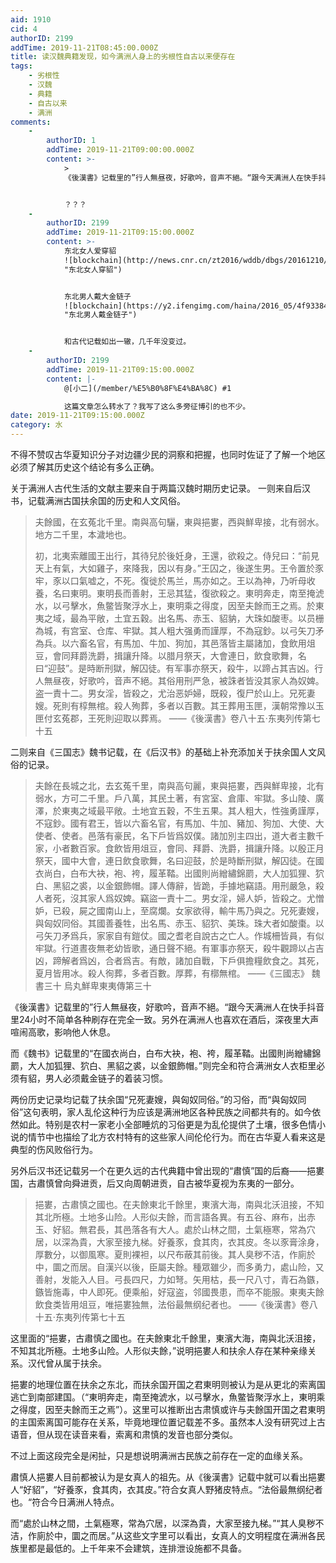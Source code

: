 ```yaml
---
aid: 1910
cid: 4
authorID: 2199
addTime: 2019-11-21T08:45:00.000Z
title: 读汉魏典籍发现，如今满洲人身上的劣根性自古以来便存在
tags:
    - 劣根性
    - 汉魏
    - 典籍
    - 自古以来
    - 满洲
comments:
    -
        authorID: 1
        addTime: 2019-11-21T09:00:00.000Z
        content: >-
            >
            《後漢書》记载里的”行人無昼夜，好歌吟，音声不絕。“跟今天满洲人在快手抖音里24小时不简单各种刷存在完全一致。另外在满洲人也喜欢在酒后，深夜里大声喧闹高歌，影响他人休息。


            ？？？
    -
        authorID: 2199
        addTime: 2019-11-21T09:15:00.000Z
        content: >-
            东北女人爱穿貂
            ![blockchain](http://news.cnr.cn/zt2016/wddb/dbgs/20161210/W020161210817261899277.jpg
            "东北女人穿貂")


            东北男人戴大金链子
            ![blockchain](https://y2.ifengimg.com/haina/2016_05/4f93384cc1108b8_w211_h220.jpg
            "东北男人戴金链子")


            和古代记载如出一辙，几千年没变过。
    -
        authorID: 2199
        addTime: 2019-11-21T09:15:00.000Z
        content: |-
            @[小二](/member/%E5%B0%8F%E4%BA%8C) #1

            这篇文章怎么转水了？我写了这么多旁征博引的也不少。
date: 2019-11-21T09:15:00.000Z
category: 水
---
```


不得不赞叹古华夏知识分子对边疆少民的洞察和把握，也同时佐证了了解一个地区必须了解其历史这个结论有多么正确。

关于满洲人古代生活的文献主要来自于两篇汉魏时期历史记录。 一则来自后汉书，记载满洲古国扶余国的历史和人文风俗。

> 夫餘國，在玄菟北千里。南與高句驪，東與挹婁，西與鮮卑接，北有弱水。地方二千里，本濊地也。
> 
> 初，北夷索離國王出行，其待兒於後妊身，王還，欲殺之。侍兒曰：“前見天上有氣，大如雞子，來降我，因以有身。”王囚之，後遂生男。王令置於豕牢，豕以口氣嘘之，不死。復徙於馬兰，馬亦如之。王以為神，乃听母收養，名曰東明。東明長而善射，王忌其猛，復欲殺之。東明奔走，南至掩淲水，以弓擊水，魚鳖皆聚浮水上，東明乘之得度，因至夫餘而王之焉。於東夷之域，最為平敞，土宜五穀。出名馬、赤玉、貂豽，大珠如酸枣。以员栅為城，有宫室、仓库、牢獄。其人粗大强勇而謹厚，不為寇鈔。以弓矢刀矛為兵。以六畜名官，有馬加、牛加、狗加，其邑落皆主屬諸加，食飲用俎豆，會同拜爵洗爵，揖讓升降。以腊月祭天，大會連日，飲食歌舞，名曰“迎鼓”。是時断刑獄，解囚徒。有军事亦祭天，殺牛，以蹄占其吉凶。行人無昼夜，好歌吟，音声不絕。其俗用刑严急，被誅者皆没其家人為奴婢。盗一責十二。男女淫，皆殺之，尤治恶妒婦，既殺，復尸於山上。兄死妻嫂。死則有椁無棺。殺人殉葬，多者以百數。其王葬用玉匣，漢朝常豫以玉匣付玄菟郡，王死則迎取以葬焉。 ——《後漢書》卷八十五·东夷列传第七十五

二则来自《三国志》魏书记载，在《后汉书》的基础上补充添加关于扶余国人文风俗的记录。

> 夫餘在長城之北，去玄菟千里，南與高句麗，東與挹婁，西與鮮卑接，北有弱水，方可二千里。戶八萬，其民土著，有宮室、倉庫、牢獄。多山陵、廣澤，於東夷之域最平敞。土地宜五穀，不生五果。其人粗大，性強勇謹厚，不寇鈔。國有君王，皆以六畜名官，有馬加、牛加、豬加、狗加、大使、大使者、使者。邑落有豪民，名下戶皆爲奴僕。諸加別主四出，道大者主數千家，小者數百家。食飲皆用俎豆，會同、拜爵、洗爵，揖讓升降。以殷正月祭天，國中大會，連日飲食歌舞，名曰迎鼓，於是時斷刑獄，解囚徒。在國衣尚白，白布大袂，袍、袴，履革鞜。出國則尚繒繡錦罽，大人加狐狸、狖白、黑貂之裘，以金銀飾帽。譯人傳辭，皆跪，手據地竊語。用刑嚴急，殺人者死，沒其家人爲奴婢。竊盜一責十二。男女淫，婦人妒，皆殺之。尤憎妒，已殺，屍之國南山上，至腐爛。女家欲得，輸牛馬乃與之。兄死妻嫂，與匈奴同俗。其國善養牲，出名馬、赤玉、貂狖、美珠。珠大者如酸棗。以弓矢刀矛爲兵，家家自有鎧仗。國之耆老自說古之亡人。作城柵皆員，有似牢獄。行道晝夜無老幼皆歌，通日聲不絕。有軍事亦祭天，殺牛觀蹄以占吉凶，蹄解者爲凶，合者爲吉。有敵，諸加自戰，下戶俱擔糧飲食之。其死，夏月皆用冰。殺人徇葬，多者百數。厚葬，有槨無棺。 ——《三國志》 魏書三十 烏丸鮮卑東夷傳第三十

《後漢書》记载里的”行人無昼夜，好歌吟，音声不絕。“跟今天满洲人在快手抖音里24小时不简单各种刷存在完全一致。另外在满洲人也喜欢在酒后，深夜里大声喧闹高歌，影响他人休息。

而《魏书》记载里的“在國衣尚白，白布大袂，袍、袴，履革鞜。出國則尚繒繡錦罽，大人加狐狸、狖白、黑貂之裘，以金銀飾帽。”则完全和符合满洲女人衣柜里必须有貂，男人必须戴金链子的着装习惯。

两份历史记录均记载了扶余国“兄死妻嫂，與匈奴同俗。”的习俗，而“與匈奴同俗”这句表明，家人乱伦这种行为应该是满洲地区各种民族之间都共有的。如今依然如此。特别是农村一家老小全部睡炕的习俗更是为乱伦提供了土壤，很多色情小说的情节中也描绘了北方农村特有的这些家人间伦伦行为。而在古华夏人看来这是典型的伤风败俗行为。

另外后汉书还记载另一个在更久远的古代典籍中曾出现的“肅慎”国的后裔——挹婁国，古肅慎曾向舜进贡，后又向周朝进贡，自古被华夏视为东夷的一部分。

> 挹婁，古肅慎之國也。在夫餘東北千餘里，東濱大海，南與北沃沮接，不知其北所極。土地多山险。人形似夫餘，而言語各異。有五谷、麻布，出赤玉、好貂。無君長，其邑落各有大人。處於山林之間，土氣極寒，常為穴居，以深為貴，大家至接九梯。好養豕，食其肉，衣其皮。冬以豕膏涂身，厚數分，以御風寒。夏則裸袒，以尺布蔽其前後。其人臭秽不洁，作廁於中，圜之而居。自漢兴以後，臣屬夫餘。種眾雖少，而多勇力，處山险，又善射，发能入人目。弓長四尺，力如弩。矢用枯，長一尺八寸，青石為鏃，鏃皆施毒，中人即死。便乘船，好寇盗，邻國畏患，而卒不能服。東夷夫餘飲食类皆用俎豆，唯挹婁独無，法俗最無纲纪者也。 ——《後漢書》卷八十五·东夷列传第七十五

这里面的“挹婁，古肅慎之國也。在夫餘東北千餘里，東濱大海，南與北沃沮接，不知其北所極。土地多山险。人形似夫餘，”说明挹婁人和扶余人存在某种亲缘关系。汉代曾从属于扶余。

挹婁的地理位置在扶余之东北，而扶余国开国之君東明则被认为是从更北的索离国逃亡到南部建国。（“東明奔走，南至掩淲水，以弓擊水，魚鳖皆聚浮水上，東明乘之得度，因至夫餘而王之焉”）。这里可以推断出古肃慎或许与夫餘国开国之君東明的主国索离国可能存在关系，毕竟地理位置记载差不多。虽然本人没有研究过上古语音，但从现在读音来看，索离和肃慎的发音也部分类似。

不过上面这段完全是闲扯，只是想说明满洲古民族之前存在一定的血缘关系。

肅慎人挹婁人目前都被认为是女真人的祖先。从《後漢書》记载中就可以看出挹婁人“好貂”，“好養豕，食其肉，衣其皮。”符合女真人野猪皮特点。“法俗最無纲纪者也。“符合今日满洲人特点。

而“處於山林之間，土氣極寒，常為穴居，以深為貴，大家至接九梯。”“其人臭秽不洁，作廁於中，圜之而居。”从这些文字里可以看出，女真人的文明程度在满洲各民族里都是最低的。上千年来不会建筑，连排泄设施都不具备。
